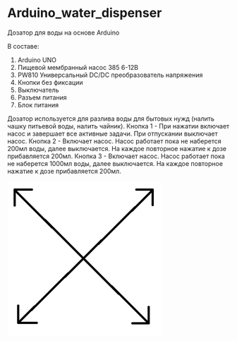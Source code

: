 # Arduino_water_dispenser
Дозатор для воды на основе Arduino

В составе:
1. Arduino UNO
2. Пищевой мембранный насос 385 6-12В
3. PW810 Универсальный DC/DC преобразователь напряжения
4. Кнопки без фиксации
5. Выключатель
6. Разъем питания
7. Блок питания 

Дозатор используется для разлива воды для бытовых нужд (налить чашку питьевой воды, налить чайник).
Кнопка 1 - При нажатии включает насос и завершает все активные задачи. 
           При отпускании выключает насос.
Кнопка 2 - Включает насос. Насос работает пока не наберется 200мл воды, 
           далее выключается. На каждое повторное нажатие к дозе прибавляется 200мл.
Кнопка 3 - Включает насос. Насос работает пока не наберется 1000мл воды, 
           далее выключается. На каждое повторное нажатие к дозе прибавляется 200мл.

![Иллюстрация к проекту](https://github.com/accursedblm/Arduino_water_dispenser/blob/main/images/img1.jpg)
